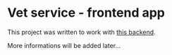 # Vet service - frontend app

This project was written to work with [this backend](https://github.com/qve1t/vet-service-backend).

More informations will be added later...
